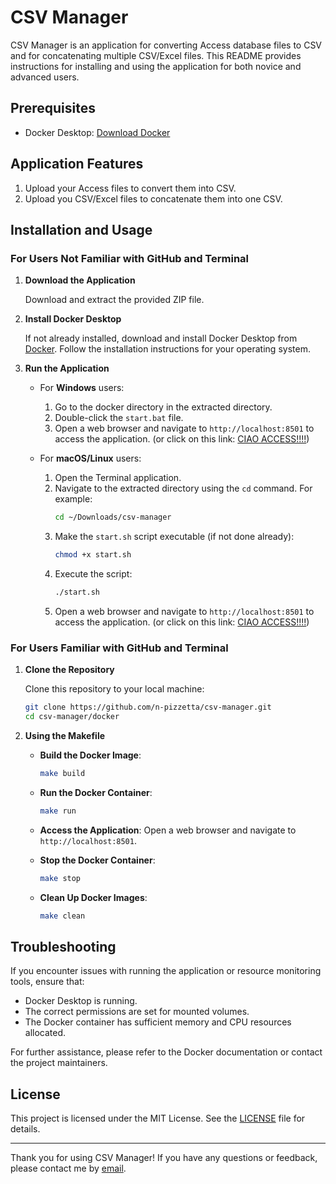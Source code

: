 # CSV Manager

CSV Manager is an application for converting Access database files to CSV and for concatenating multiple CSV/Excel files. This README provides instructions for installing and using the application for both novice and advanced users.

## Prerequisites

- Docker Desktop: [Download Docker](https://www.docker.com/products/docker-desktop)

## Application Features

1. Upload your Access files to convert them into CSV.
2. Upload you CSV/Excel files to concatenate them into one CSV.
   
## Installation and Usage

### For Users Not Familiar with GitHub and Terminal

1. **Download the Application**

   Download and extract the provided ZIP file.

2. **Install Docker Desktop**

   If not already installed, download and install Docker Desktop from [Docker](https://www.docker.com/products/docker-desktop). Follow the installation instructions for your operating system.

3. **Run the Application**

   - For **Windows** users:
     1. Go to the docker directory in the extracted directory.
     2. Double-click the `start.bat` file.
     3. Open a web browser and navigate to `http://localhost:8501` to access the application. (or click on this link: [CIAO ACCESS!!!!](https://localhost:8501))

   - For **macOS/Linux** users:
     1. Open the Terminal application.
     2. Navigate to the extracted directory using the `cd` command. For example:
        ```sh
        cd ~/Downloads/csv-manager
        ```
     3. Make the `start.sh` script executable (if not done already):
        ```sh
        chmod +x start.sh
        ```
     4. Execute the script:
        ```sh
        ./start.sh
        ```
     5. Open a web browser and navigate to `http://localhost:8501` to access the application. (or click on this link: [CIAO ACCESS!!!!](https://localhost:8501))

### For Users Familiar with GitHub and Terminal

1. **Clone the Repository**

   Clone this repository to your local machine:

   ```bash
   git clone https://github.com/n-pizzetta/csv-manager.git
   cd csv-manager/docker
   ```

2. **Using the Makefile**

   - **Build the Docker Image**:
     ```bash
     make build
     ```

   - **Run the Docker Container**:
     ```bash
     make run
     ```

   - **Access the Application**:
     Open a web browser and navigate to `http://localhost:8501`.

   - **Stop the Docker Container**:
     ```bash
     make stop
     ```

   - **Clean Up Docker Images**:
     ```bash
     make clean
     ```

## Troubleshooting

If you encounter issues with running the application or resource monitoring tools, ensure that:
- Docker Desktop is running.
- The correct permissions are set for mounted volumes.
- The Docker container has sufficient memory and CPU resources allocated.

For further assistance, please refer to the Docker documentation or contact the project maintainers.

## License

This project is licensed under the MIT License. See the [LICENSE](MIT-LICENSE.txt) file for details.

---

Thank you for using CSV Manager! If you have any questions or feedback, please contact me by [email](mailto:nathan.pizzetta@gmail.com).
